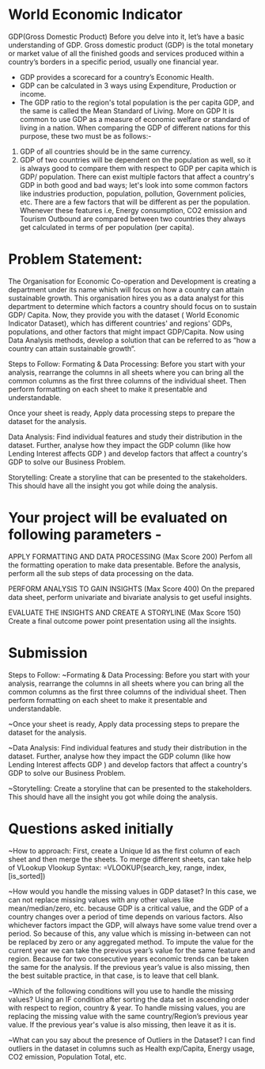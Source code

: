 # World Economic Indicator
GDP(Gross Domestic Product)
Before you delve into it, let’s have a basic understanding of GDP.
Gross domestic product (GDP) is the total monetary or market value of all the
finished goods and services produced within a country’s borders in a specific period,
usually one financial year.
- GDP provides a scorecard for a country’s Economic Health.
- GDP can be calculated in 3 ways using Expenditure, Production or income.
- The GDP ratio to the region's total population is the per capita GDP, and the
same is called the Mean Standard of Living.
More on GDP
It is common to use GDP as a measure of economic welfare or standard of living in a
nation. When comparing the GDP of different nations for this purpose, these two
must be as follows:-
1. GDP of all countries should be in the same currency.
2. GDP of two countries will be dependent on the population as well, so it is always
good to compare them with respect to GDP per capita which is GDP/ population.
There can exist multiple factors that affect a country's GDP in both good and bad
ways; let's look into some common factors like industries production, population,
pollution, Government policies, etc. There are a few factors that will be different as
per the population. Whenever these features i.e, Energy consumption, CO2
emission and Tourism Outbound are compared between two countries they
always get calculated in terms of per population (per capita).

# Problem Statement:

The Organisation for Economic Co-operation and Development is creating a
department under its name which will focus on how a country can attain sustainable
growth. 
This organisation hires you as a data analyst for this department to
determine which factors a country should focus on to sustain GDP/ Capita.
Now, they provide you with the dataset ( World Economic Indicator Dataset), which
has different countries' and regions' GDPs, populations, and other factors that might
impact GDP/Capita. 
Now using Data Analysis methods, develop a solution that can
be referred to as “how a country can attain sustainable growth“.

Steps to Follow:
Formating & Data Processing: Before you start with your analysis, rearrange the columns in all sheets where you
can bring all the common columns as the first three columns of the individual sheet.
Then perform formatting on each sheet to make it presentable and understandable.

Once your sheet is ready, Apply data processing steps to prepare the dataset for the
analysis.

Data Analysis: 
Find individual features and study their distribution in the dataset. Further, analyse
how they impact the GDP column (like how Lending Interest affects GDP ) and
develop factors that affect a country's GDP to solve our Business Problem.

Storytelling:
Create a storyline that can be presented to the stakeholders. This should have all the
insight you got while doing the analysis.

# Your project will be evaluated on following parameters -
APPLY FORMATTING AND DATA PROCESSING
(Max Score 200)
Perfom all the formatting operation to make data presentable. Before the analysis, perform all the sub steps of data processing on the data.

PERFORM ANALYSIS TO GAIN INSIGHTS
(Max Score 400)
On the prepared data sheet, perform univariate and bivariate analysis to get useful insights.

EVALUATE THE INSIGHTS AND CREATE A STORYLINE
(Max Score 150)
Create a final outcome power point presentation using all the insights.

# Submission
Steps to Follow:
~Formating & Data Processing:
Before you start with your analysis, rearrange the columns in all sheets where you
can bring all the common columns as the first three columns of the individual sheet.
Then perform formatting on each sheet to make it presentable and understandable.

~Once your sheet is ready, Apply data processing steps to prepare the dataset for the
analysis.

~Data Analysis:
Find individual features and study their distribution in the dataset. Further, analyse
how they impact the GDP column (like how Lending Interest affects GDP ) and
develop factors that affect a country's GDP to solve our Business Problem.

~Storytelling:
Create a storyline that can be presented to the stakeholders. This should have all the
insight you got while doing the analysis.

# Questions asked initially
~How to approach:
First, create a Unique Id as the first column of each sheet and then merge the sheets.
To merge different sheets, can take help of VLookup
Vlookup Syntax: =VLOOKUP(search_key, range, index, [is_sorted])

~How would you handle the missing values in GDP dataset?
In this case, we can not replace missing values with any other values like mean/median/zero, etc. because GDP is a critical value, and the GDP of a country changes over a period of time depends on various factors.
Also whichever factors impact the GDP, will always have some value trend over a period. So because of this, any value which is missing in-between can not be replaced by zero or any aggregated method.
To impute the value for the current year we can take the previous year’s value for the same feature and region. 
Because for two consecutive years economic trends can be taken the same for the analysis. 
If the previous year’s value is also missing, then the best suitable practice, in that case, is to leave that cell blank.

~Which of the following conditions will you use to handle the missing values?
Using an IF condition after sorting the data set in ascending order with respect to region, country & year. To handle missing values, you are replacing the missing value with the same country/Region’s previous year value. If the previous year's value is also missing, then leave it as it is.

~What can you say about the presence of Outliers in the Dataset?
I can find outliers in the dataset in columns such as Health exp/Capita, Energy usage, CO2 emission, Population Total, etc.


